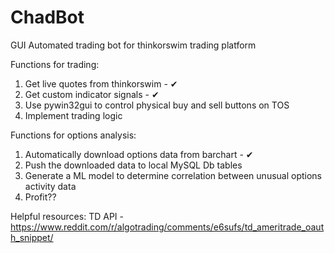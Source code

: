 # ChadBot
GUI Automated trading bot for thinkorswim trading platform

Functions for trading:
1. Get live quotes from thinkorswim - ✔
2. Get custom indicator signals - ✔
3. Use pywin32gui to control physical buy and sell buttons on TOS
4. Implement trading logic

Functions for options analysis:
1. Automatically download options data from barchart - ✔
2. Push the downloaded data to local MySQL Db tables
3. Generate a ML model to determine correlation between unusual options activity data
4. Profit??


Helpful resources:
TD API - https://www.reddit.com/r/algotrading/comments/e6sufs/td_ameritrade_oauth_snippet/
